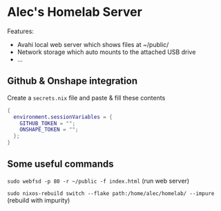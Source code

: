 # Alec's Homelab Server

Features:

- Avahi local web server which shows files at ~/public/
- Network storage which auto mounts to the attached USB drive
- ...

## Github & Onshape integration

Create a `secrets.nix` file and paste & fill these contents

```nix
{
  environment.sessionVariables = {
    GITHUB_TOKEN = "";
    ONSHAPE_TOKEN = "";
  };
}
```

## Some useful commands

`sudo webfsd -p 80 -r ~/public -f index.html` (run web server)

`sudo nixos-rebuild switch --flake path:/home/alec/homelab/ --impure` (rebuild with impurity)
